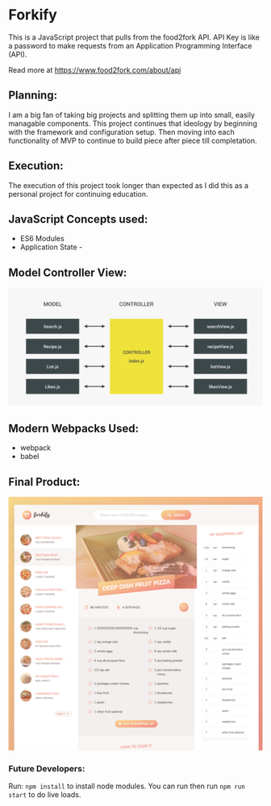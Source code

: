 # Forkify 

This is a JavaScript project that pulls from the food2fork API.
API Key is like a password to make requests from an Application Programming Interface (API). 

Read more at https://www.food2fork.com/about/api

## Planning:
I am a big fan of taking big projects and splitting them up into small, easily managable components. This project continues that ideology by beginning with the framework and configuration setup. Then moving into each functionality of MVP to continue to build piece after piece till completation. 

## Execution:
The execution of this project took longer than expected as I did this as a personal project for continuing education. 

## JavaScript Concepts used:
* ES6 Modules
* Application State - 

## Model Controller View:

![](mcv.png)

## Modern Webpacks Used: 
* webpack
* babel

## Final Product:

![](project.jpg)


### Future Developers:

Run: `npm install` to install node modules.
You can run then run `npm run start` to do live loads.

